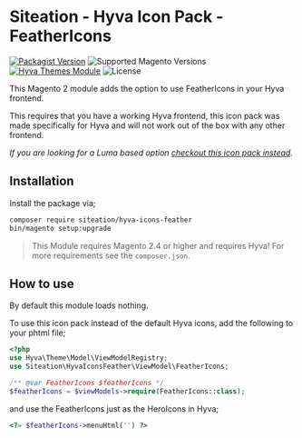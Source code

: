# Siteation - Hyva Icon Pack - FeatherIcons

[![Packagist Version](https://img.shields.io/packagist/v/siteation/hyva-icons-feather?style=for-the-badge)](https://packagist.org/packages/siteation/hyva-icons-feather)
![Supported Magento Versions](https://img.shields.io/badge/magento-%202.4-brightgreen.svg?logo=magento&longCache=true&style=for-the-badge)
[![Hyva Themes Module](https://img.shields.io/badge/Hyva_Themes-Module-3df0af.svg?longCache=true&style=for-the-badge)](https://hyva.io/)
![License](https://img.shields.io/github/license/fylgja/fylgja?color=%23234&style=for-the-badge)

This Magento 2 module adds the option to use FeatherIcons in your Hyva frontend.

This requires that you have a working Hyva frontend,
this icon pack was made specifically for Hyva and will not work out of the box with any other frontend.

_If you are looking for a Luma based option [checkout this icon pack instead](https://github.com/GrimLink/magento2-icon-packs)._

## Installation

Install the package via;

```bash
composer require siteation/hyva-icons-feather
bin/magento setup:upgrade
```

> This Module requires Magento 2.4 or higher and requires Hyva!
> For more requirements see the `composer.json`.

## How to use

By default this module loads nothing.

To use this icon pack instead of the default Hyva icons, add the following to your phtml file;

```php
<?php
use Hyva\Theme\Model\ViewModelRegistry;
use Siteation\HyvaIconsFeather\ViewModel\FeatherIcons;

/** @var FeatherIcons $featherIcons */
$featherIcons = $viewModels->require(FeatherIcons::class);
```

and use the FeatherIcons just as the HeroIcons in Hyva;

```php
<?= $featherIcons->menuHtml('') ?>
```
